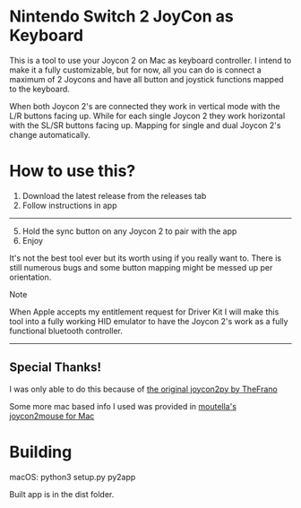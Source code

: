 # Nintendo Switch 2 JoyCon as Keyboard

This is a tool to use your Joycon 2 on Mac as keyboard controller. I intend to make it a fully customizable, but for now, all you can do is connect a maximum of 2 Joycons and have all button and joystick functions mapped to the keyboard.

When both Joycon 2's are connected they work in vertical mode with the L/R buttons facing
up. While for each single Joycon 2 they work horizontal with the SL/SR buttons facing up. Mapping for single and dual Joycon 2's change automatically.

# How to use this?

1. Download the latest release from the releases tab
2. Follow instructions in app
___
5. Hold the sync button on any Joycon 2 to pair with the app
6. Enjoy

It's not the best tool ever but its worth using if you really want to. There is still numerous bugs and some button mapping might be messed up per orientation.

>[!NOTE]
>When Apple accepts my entitlement request for Driver Kit I will make this tool into a fully working HID emulator to have the Joycon 2's work as a fully functional bluetooth controller.

---
## Special Thanks! 
I was only able to do this because of [the original joycon2py by  TheFrano](https://github.com/TheFrano/joycon2py/)

Some more mac based info I used was provided in [moutella's joycon2mouse for Mac](https://github.com/moutella/joycon2mouse)


# Building
macOS: python3 setup.py py2app

Built app is in the dist folder.
